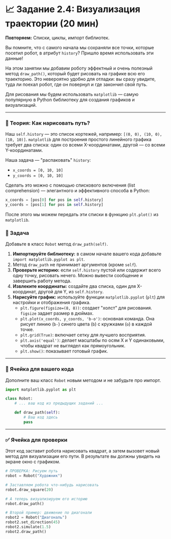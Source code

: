 # 📈 Задание 2.4: Визуализация траектории (20 мин)

**Повторяем:** Списки, циклы, импорт библиотек.

Вы помните, что с самого начала мы сохраняли все точки, которые посетил робот, в атрибут `history`? Пришло время использовать эти данные!

На этом занятии мы добавим роботу эффектный и очень полезный метод `draw_path()`, который будет рисовать на графике всю его траекторию. Это невероятно удобно для отладки: вы сразу увидите, туда ли поехал робот, где он повернул и где закончил свой путь.

Для рисования мы будем использовать `matplotlib` — самую популярную в Python библиотеку для создания графиков и визуализаций.

---

### 🧠 Теория: Как нарисовать путь?

Наш `self.history` — это список кортежей, например: `[(0, 0), (10, 0), (10, 10)]`.
`matplotlib` для построения простого линейного графика требует два списка: один со всеми X-координатами, другой — со всеми Y-координатами.

Наша задача — "распаковать" `history`:

- `x_coords = [0, 10, 10]`
- `y_coords = [0, 10, 10]`

Сделать это можно с помощью спискового включения (list comprehension) — элегантного и эффективного способа в Python:

```python
x_coords = [pos[0] for pos in self.history]
y_coords = [pos[1] for pos in self.history]
```

После этого мы можем передать эти списки в функцию `plt.plot()` из `matplotlib`.

### 📝 Задача

Добавьте в класс `Robot` метод `draw_path(self)`.

1. **Импортируйте библиотеку:** в самом начале вашего кода добавьте `import matplotlib.pyplot as plt`.
2. Метод `draw_path` не принимает аргументов (кроме `self`).
3. **Проверьте историю:** если `self.history` пустой или содержит всего одну точку, рисовать нечего. Можно вывести сообщение и завершить работу метода.
4. **Извлеките координаты:** создайте два списка, один для X-координат, другой для Y, из `self.history`.
5. **Нарисуйте график:** используйте функции `matplotlib.pyplot` (`plt`) для настройки и отображения графика.
   - `plt.figure(figsize=(8, 8))`: создает "холст" для рисования. `figsize` задает размер в дюймах.
   - `plt.plot(x_coords, y_coords, 'b-o')`: основная команда. Она рисует линию (`b-`) синего цвета (`b`) с кружками (`o`) в каждой точке.
   - `plt.grid(True)`: включает сетку для лучшего восприятия.
   - `plt.axis('equal')`: делает масштабы по осям X и Y одинаковыми, чтобы квадрат не выглядел как прямоугольник.
   - `plt.show()`: показывает готовый график.

---

### 🚀 Ячейка для вашего кода

Дополните ваш класс `Robot` новым методом и не забудьте про импорт.

```python
import matplotlib.pyplot as plt

class Robot:
    # ... ваш код из предыдущих заданий ...

    def draw_path(self):
        # Ваш код здесь
        pass
```

---

### ✅ Ячейка для проверки

Этот код заставит робота нарисовать квадрат, а затем вызовет новый метод для визуализации его пути. В результате вы должны увидеть на экране окно с графиком.

```python
# ПРОВЕРКА: Рисуем путь
robot = Robot("Художник")

# Заставляем робота что-нибудь нарисовать
robot.draw_square(20)

# А теперь визуализируем его историю
robot.draw_path()

# Второй пример: движение по диагонали
robot2 = Robot("Диагональ")
robot2.set_direction(45)
robot2.simulate(1.5)
robot2.draw_path()
```
